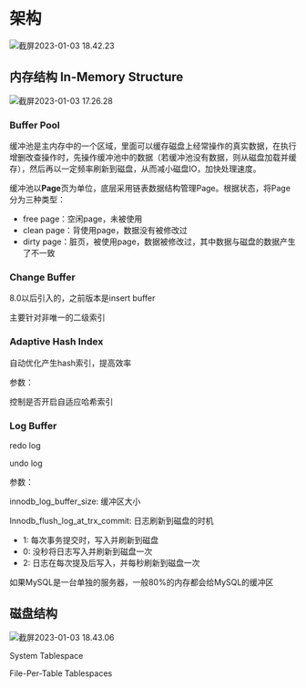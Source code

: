 # 架构

![截屏2023-01-03 18.42.23](https://xingqiu-tuchuang-1256524210.cos.ap-shanghai.myqcloud.com/3978/%E6%88%AA%E5%B1%8F2023-01-03%2018.42.23.png)

## 内存结构 In-Memory Structure

![截屏2023-01-03 17.26.28](https://xingqiu-tuchuang-1256524210.cos.ap-shanghai.myqcloud.com/3978/%E6%88%AA%E5%B1%8F2023-01-03%2017.26.28.png)

### Buffer Pool

缓冲池是主内存中的一个区域，里面可以缓存磁盘上经常操作的真实数据，在执行增删改查操作时，先操作缓冲池中的数据（若缓冲池没有数据，则从磁盘加载并缓存），然后再以一定频率刷新到磁盘，从而减小磁盘IO，加快处理速度。



缓冲池以**Page**页为单位，底层采用链表数据结构管理Page。根据状态，将Page分为三种类型：

- free page：空闲page，未被使用
- clean page：背使用page，数据没有被修改过
- dirty page：脏页，被使用page，数据被修改过，其中数据与磁盘的数据产生了不一致



### Change Buffer

8.0以后引入的，之前版本是insert buffer

主要针对非唯一的二级索引



### Adaptive Hash Index

自动优化产生hash索引，提高效率



参数：

控制是否开启自适应哈希索引



### Log Buffer

redo log

undo log



参数：

innodb_log_buffer_size: 缓冲区大小

Innodb_flush_log_at_trx_commit: 日志刷新到磁盘的时机

- 1: 每次事务提交时，写入并刷新到磁盘
- 0: 没秒将日志写入并刷新到磁盘一次
- 2: 日志在每次提及后写入，并每秒刷新到磁盘一次



如果MySQL是一台单独的服务器，一般80%的内存都会给MySQL的缓冲区



## 磁盘结构

![截屏2023-01-03 18.43.06](https://xingqiu-tuchuang-1256524210.cos.ap-shanghai.myqcloud.com/3978/%E6%88%AA%E5%B1%8F2023-01-03%2018.43.06.png)



System Tablespace

File-Per-Table Tablespaces

